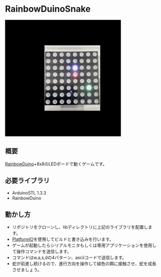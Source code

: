# RainbowDuinoSnake

![動作イメージ](overview.gif)

## 概要

[RainbowDuino](https://wiki.seeedstudio.com/Rainbowduino/)+8x8のLEDボードで動くゲームです。

## 必要ライブラリ

- ArduinoSTL 1.3.3
- RainbowDuino

## 動かし方

- リポジトリをクローンし、libディレクトリに上記のライブラリを配置します。
- [PlatformIO](https://platformio.org/)を使用してビルドと書き込みを行います。
- ゲームが起動したらシリアルモニタもしくは専用アプリケーションを使用して操作コマンドを送信します。
- コマンドはw,a,s,dの4パターン、asciiコードで送信します。
- 蛇が前進し続けるので、進行方向を操作して緑色の餌に接触させ、蛇を成長させましょう。